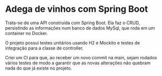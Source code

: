 <h1>Adega de vinhos com Spring Boot</h1>

Trata-se de uma API construída com Spring Boot. Ela faz o CRUD, persistindo as informações num banco de dados MySql, que roda em um container no Docker.

O projeto possui testes unitários usando H2 e Mockito e testes de integração para a classe de controller.

Criei um CI para que, ao receber um novo commit na main, sejam rodados vários testes de modo a garantir que as novas alterações não quebram nada do que já existe no projeto.
